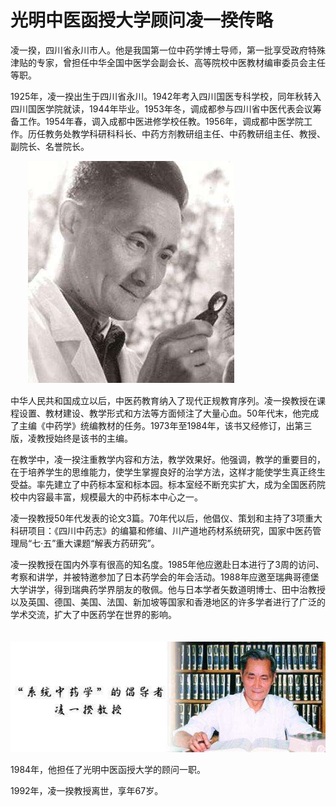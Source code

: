 # 光明中医函授大学顾问凌一揆传略

凌一揆，四川省永川市人。他是我国第一位中药学博士导师，第一批享受政府特殊津贴的专家，曾担任中华全国中医学会副会长、高等院校中医教材编审委员会主任等职。

1925年，凌一揆出生于四川省永川。1942年考入四川国医专科学校，同年秋转入四川国医学院就读，1944年毕业。1953年冬，调成都参与四川省中医代表会议筹备工作。1954年春，调入成都中医进修学校任教。1956年，调成都中医学院工作。历任教务处教学科研科科长、中药方剂教研组主任、中药教研组主任、教授、副院长、名誉院长。

　　![img](img/2019070416445830c946.jpg)

中华人民共和国成立以后，中医药教育纳入了现代正规教育序列。凌一揆教授在课程设置、教材建设、教学形式和方法等方面倾注了大量心血。50年代末，他完成了主编《中药学》统编教材的任务。1973年至1984年，该书又经修订，出第三版，凌教授始终是该书的主编。

在教学中，凌一揆注重教学内容和方法，教学效果好。他强调，教学的重要目的，在于培养学生的思维能力，使学生掌握良好的治学方法，这样才能使学生真正终生受益。率先建立了中药标本室和标本园。标本室经不断充实扩大，成为全国医药院校中内容最丰富，规模最大的中药标本中心之一。

凌一揆教授50年代发表的论文3篇。70年代以后，他倡仪、策划和主持了3项重大科研项目：《四川中药志》的编纂和修编、川产道地药材系统研究，国家中医药管理局“七·五”重大课题“解表方药研究”。

凌一揆教授在国内外享有很高的知名度。1985年他应邀赴日本进行了3周的访问、考察和讲学，并被特邀参加了日本药学会的年会活动。1988年应邀至瑞典哥德堡大学讲学，得到瑞典药学界朋友的敬佩。他与日本学者矢数道明博士、田中治教授以及英国、德国、美国、法国、新加坡等国家和香港地区的许多学者进行了广泛的学术交流，扩大了中医药学在世界的影响。

　　![img](img/201907041644580c91ac.jpg)

1984年，他担任了光明中医函授大学的顾问一职。

1992年，凌一揆教授离世，享年67岁。